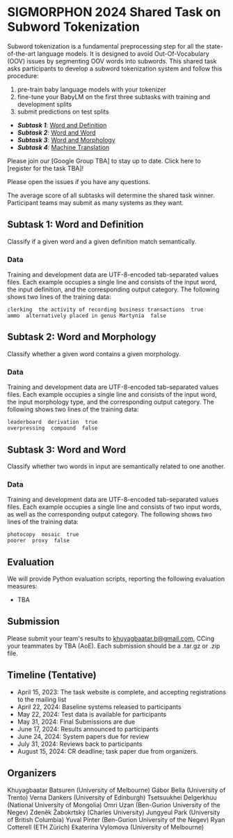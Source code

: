 # SIGMORPHON 2024 Shared Task on Subword Tokenization

Subword tokenization is a fundamental preprocessing step for all the state-of-the-art language models. It is designed to avoid Out-Of-Vocabulary (OOV) issues by segmenting OOV words into subwords. This shared task asks participants to develop a subword tokenization system and follow this procedure: 

1.  pre-train baby language models with your tokenizer
2.  fine-tune your BabyLM on the first three subtasks with training and development splits
3.  submit predictions on test splits

+ ***Subtask 1***: [Word and Definition](https://github.com/sigmorphon/2024TokenST#)
+ ***Subtask 2***: [Word and Word](https://github.com/sigmorphon/2024TokenST#)
+ ***Subtask 3***: [Word and Morphology](https://github.com/sigmorphon/2024TokenST#)
+ ***Subtask 4***: [Machine Translation](https://github.com/sigmorphon/2024TokenST#)

Please join our [Google Group TBA] to stay up to date.
Click here to [register for the task TBA]!

Please open the issues if you have any questions.

The average score of all subtasks will determine the shared task winner. Participant teams may submit as many systems as they want.

## Subtask 1: Word and Definition
Classify if a given word and a given definition match semantically.

### Data
Training and development data are UTF-8-encoded tab-separated values files. Each example occupies a single line and consists of the input word, the input definition, and the corresponding output category. The following shows two lines of the training data:
    
    clerking  the activity of recording business transactions  true
    ammo  alternatively placed in genus Martynia  false

## Subtask 2: Word and Morphology
Classify whether a given word contains a given morphology.

### Data
Training and development data are UTF-8-encoded tab-separated values files. Each example occupies a single line and consists of the input word, the input morphology type, and the corresponding output category. The following shows two lines of the training data:
    
    leaderboard  derivation  true
    overpressing  compound  false

## Subtask 3: Word and Word
Classify whether two words in input are semantically related to one another.

### Data
Training and development data are UTF-8-encoded tab-separated values files. Each example occupies a single line and consists of two input words, as well as the corresponding output category. The following shows two lines of the training data:
    
    photocopy  mosaic  true
    poorer  proxy  false


## Evaluation

We will provide Python evaluation scripts, reporting the following evaluation measures:

- TBA

## Submission

Please submit your team's results to khuyagbaatar.b@gmail.com, CCing your teammates by TBA (AoE). Each submission should be a .tar.gz or .zip file.

## Timeline (Tentative)

- April 15, 2023: The task website is complete, and accepting registrations to the mailing list
- April 22, 2024: Baseline systems released to participants
- May 22, 2024: Test data is available for participants
- May 31, 2024: Final Submissions are due
- June 17, 2024: Results announced to participants
- June 24, 2024: System papers due for review
- July 31, 2024: Reviews back to participants
- August 15, 2024: CR deadline; task paper due from organizers.

## Organizers
Khuyagbaatar Batsuren (University of Melbourne)
Gábor Bella (University of Trento)
Verna Dankers (University of Edinburgh)
Tsetsuukhei Delgerkhuu (National University of Mongolia)
Omri Uzan (Ben-Gurion University of the Negev)
Zdeněk Žabokrtský (Charles University)
Jungyeul Park (University of British Columbia)
Yuval Pinter (Ben-Gurion University of the Negev)
Ryan Cotterell (ETH Zürich)
Ekaterina Vylomova (University of Melbourne)
